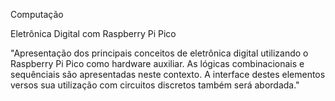 Computação	

Eletrônica Digital com Raspberry Pi Pico	

"Apresentação dos principais conceitos de eletrônica digital utilizando o Raspberry Pi Pico como hardware auxiliar. As lógicas combinacionais e sequênciais são apresentadas neste contexto.
A interface destes elementos versos sua utilização com circuitos discretos também será abordada."